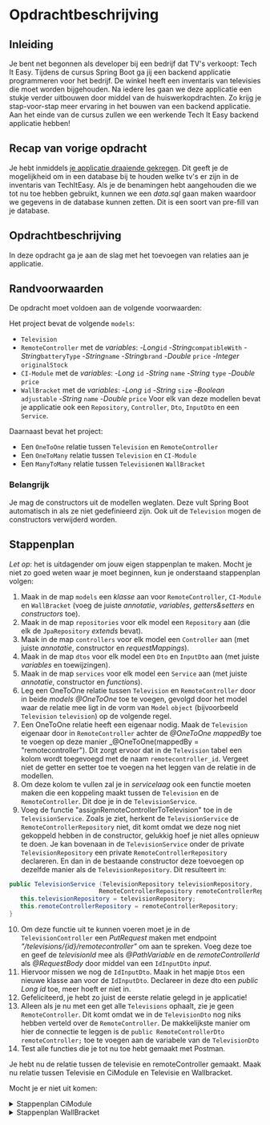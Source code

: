 # Opdrachtbeschrijving

## Inleiding

Je bent net begonnen als developer bij een bedrijf dat TV's verkoopt: Tech It Easy. Tijdens de cursus Spring Boot ga jij een backend applicatie programmeren voor het bedrijf. De winkel heeft een inventaris van televisies die moet worden bijgehouden. Na iedere les gaan we deze applicatie een stukje verder uitbouwen door middel van de huiswerkopdrachten. Zo krijg je stap-voor-stap meer ervaring in het bouwen van een backend applicatie. Aan het einde van de cursus zullen we een werkende Tech It Easy backend applicatie hebben!

## Recap van vorige opdracht

Je hebt inmiddels [je applicatie draaiende gekregen](https://github.com/hogeschoolnovi/backend-spring-boot-tech-it-easy-service-dto-uitwerkingen). Dit geeft je de mogelijkheid om in een database bij te houden welke tv's er zijn in de inventaris van TechItEasy. Als je de benamingen hebt aangehouden die we tot nu toe hebben gebruikt, kunnen we een _data.sql_ gaan maken waardoor we gegevens in de database kunnen zetten. Dit is een soort van pre-fill van je database. 

## Opdrachtbeschrijving
In deze opdracht ga je aan de slag met het toevoegen van relaties aan je applicatie.

## Randvoorwaarden
De opdracht moet voldoen aan de volgende voorwaarden:

Het project bevat de volgende `models`:
  - `Television`
  - `RemoteController` met de _variables_: 
    -_Long_`id`
    -_String_`compatibleWith`
    -_String_`batteryType`
    -_String_`name`
    -_String_`brand`
    -_Double_ `price`
    -_Integer_ `originalStock`
  - `CI-Module` met de _variables_:
    -_Long_ `id`
    -_String_ `name`
    -_String_ `type`
    -_Double_ `price`
  - `WallBracket` met de _variables_:
    -_Long_ `id`
    -_String_ `size`
    -_Boolean_ `adjustable`
    -_String_ `name`
    -_Double_ `price`
Voor elk van deze modellen bevat je applicatie ook een `Repository`, `Controller`, `Dto`, `InputDto` en een `Service`.

Daarnaast bevat het project:
- Een `OneToOne` relatie tussen `Television` en `RemoteController`
- Een `OneToMany` relatie tussen `Television` en `CI-Module`
- Een `ManyToMany` relatie tussen `Television`en `WallBracket`

### Belangrijk
Je mag de constructors uit de modellen weglaten. Deze vult Spring Boot automatisch in als ze niet gedefinieerd zijn. Ook uit de `Television` mogen de constructors verwijderd worden.

## Stappenplan
_Let op_: het is uitdagender om jouw eigen stappenplan te maken. Mocht je niet zo goed weten waar je moet beginnen, kun je onderstaand stappenplan volgen:

1. Maak in de map `models` een _klasse_ aan voor `RemoteController`, `CI-Module` en `WallBracket` (voeg de juiste _annotatie_, _variables_, _getters&setters_ en _constructors_ toe).
2. Maak in de map `repositories` voor elk model een `Repository` aan (die elk de `JpaRepository` _extends_ bevat).
3. Maak in de map `controllers` voor elk model een `Controller` aan (met juiste _annotatie_, constructor en _requestMappings_).
4. Maak in de map `dtos` voor elk model een `Dto` en `InputDto` aan (met juiste _variables_ en toewijzingen).
5. Maak in de map `services` voor elk model een `Service` aan (met juiste _annotatie_, constructor en _functions_).
6. Leg een OneToOne relatie tussen `Television` en `RemoteController` door in beide _models_ _@OneToOne_ toe te voegen, gevolgd door het model waar de relatie mee ligt in de vorm van `Model` `object` (bijvoorbeeld `Television` `television`) op de volgende regel.
7. Een OneToOne relatie heeft een eigenaar nodig. Maak de `Television` eigenaar door in `RemoteController` achter de _@OneToOne_ _mappedBy_ toe te voegen op deze manier _@OneToOne(mappedBy = "remotecontroller"). Dit zorgt ervoor dat in de `Television` tabel een kolom wordt toegevoegd met de naam `remotecontroller_id`. Vergeet niet de getter en setter toe te voegen na het leggen van de relatie in de modellen.
8. Om deze kolom te vullen zal je in _servicelaag_ ook een functie moeten maken die een koppeling maakt tussen de `Television` en de `RemoteController`. Dit doe je in de `TelevisionService`.
9. Voeg de functie "assignRemoteControllerToTelevision" toe in de `TelevisionService`. Zoals je ziet, herkent de `TelevisionService` de `RemoteControllerRepository` niet, dit komt omdat we deze nog niet gekoppeld hebben in de constructor, gelukkig hoef je niet alles opnieuw te doen. Je kan bovenaan in de `TelevisionService` onder de private `TelevisionRepository` een private `RemoteControllerRepository` declareren. En dan in de bestaande constructor deze toevoegen op dezelfde manier als de `TelevisionRepository`. Dit resulteert in: 

 ```java
 public TelevisionService (TelevisionRepository televisionRepository, 
                          RemoteControllerRepository remoteControllerRepository) {
    this.televisionRepository = televisionRepository;
    this.remoteControllerRepository = remoteControllerRepository;
}
 ```
 
10. Om deze functie uit te kunnen voeren moet je in de `TelevisionController` een _PutRequest_ maken met endpoint _"/televisions/{id}/remotecontroller"_ om aan te spreken. Voeg deze toe en geef de _televisionId_ mee als _@PathVariable_ en de _remoteControllerId_ als _@RequestBody_ door middel van een `IdInputDto` _input_.  
11. Hiervoor missen we nog de `IdInputDto`. Maak in het mapje `Dtos` een nieuwe klasse aan voor de `IdInputDto`. Declareer in deze dto een _public Long id_ toe, meer hoeft er niet in.
12. Gefeliciteerd, je hebt zo juist de eerste relatie gelegd in je applicatie!
13. Alleen als je nu met een get alle `Televisions` ophaalt, zie je geen `RemoteController`. Dit komt omdat we in de `TelevisionDto` nog niks hebben verteld over de `RemoteController`. De makkelijkste manier om hier de connectie te leggen is de `public RemoteControllerDto remoteController;` toe te voegen aan de variabele van de `TelevisionDto` 
14. Test alle functies die je tot nu toe hebt gemaakt met Postman.

Je hebt nu de relatie tussen de televisie en remoteController gemaakt. Maak nu relatie tussen Televisie en CiModule en Televisie en Wallbracket.

Mocht je er niet uit komen:
<details>
<summary>
Stappenplan CiModule
</summary>

 
1. Een OneToMany relatie heeft een eigenaar nodig. Maak de `Television` eigenaar door in `CiModule` achter de _@OneToMany_ _mappedBy_ toe te voegen op deze manier `@ManyToOne(fetch = Fetchtype.EAGER) @JoinColumn(name = "ci_module_id")`. Dit zorgt ervoor dat in de `Television` tabel een kolom wordt toegevoegd met de naam `ci_module_id`. Vergeet niet de getter en setter toe te voegen na het leggen van de relatie in de modellen.
2. Om deze kolom te vullen zal je in _servicelaag_ ook een functie moeten maken die een koppeling maakt tussen de `Television` en de `CiModule`. Dit doe je in de `TelevisionService`.
3. Voeg de functie "assignCiModuleToTelevision" toe in de `TelevisionService`. Zoals je ziet, herkent de `TelevisionService` de `CiModuleRepository` niet, dit komt omdat we deze nog niet gekoppeld hebben in de constructor, gelukkig hoef je niet alles opnieuw te doen. Je kan bovenaan in de `TelevisionService` onder de private `TelevisionRepository` een private `CiModuleRepository` declareren. En dan in de bestaande constructor deze toevoegen op dezelfde manier als de `TelevisionRepository`.
 
4. Om deze functie uit te kunnen voeren moet je in de `TelevisionController` een _PutRequest_ maken met endpoint _"/televisions/{id}/cimodule"_ om aan te spreken. Voeg deze toe en geef de _televisionId_ mee als _@PathVariable_ en de _cimoduleId_ als _@RequestBody_ door middel van een `IdInputDto` _input_.  
5. Gefeliciteerd, je hebt zo juist de relatie gelegd in je applicatie!
6. Alleen als je nu met een get alle `Televisions` ophaalt, zie je geen `CiModule`. Dit komt omdat we in de `TelevisionDto` nog niks hebben verteld over de `CiModuleDto`. De makkelijkste manier om hier de connectie te leggen is de `public CiModuleDto ciModuleDto;` toe te voegen aan de variabele van de `TelevisionDto` 
7. Test alle functies die je tot nu toe hebt gemaakt met Postman.
</details>


<details>
<summary>
Stappenplan WallBracket
</summary>

 
1. Een ManyToMany relatie heeft een eigenaar nodig. Maak de `Television` eigenaar door in `WallBracket` achter de _@ManyToMany_ _mappedBy_ toe te voegen op deze manier
`@ManyToMany
 @JoinTable(name = "television_Wallbrackets", joinColumns @JoinColumn(name = "television"), inverseJoinColumns = @JoinColumn(name = "wallbracket")` . Dit zorgt ervoor dat er een koppeltabel wordt aangemaakt met het id van de television en het id van de wallbracket. Vergeet niet de getter en setter toe te voegen na het leggen van de relatie in de modellen.
3. Om deze kolom te vullen zal je in _servicelaag_ ook een functie moeten maken die een koppeling maakt tussen de `Television` en de `WallBracket`. Dit doe je in de `TelevisionService`.
4. Voeg de functie "assignWallBracketToTelevision" toe in de `TelevisionService`. Zoals je ziet, herkent de `TelevisionService` de `WallBracketRepository` niet, dit komt omdat we deze nog niet gekoppeld hebben in de constructor, gelukkig hoef je niet alles opnieuw te doen. Je kan bovenaan in de `TelevisionService` onder de private `TelevisionRepository` een private `WallBracketRepository` declareren. En dan in de bestaande constructor deze toevoegen op dezelfde manier als de `TelevisionRepository`.
 
5. Om deze functie uit te kunnen voeren moet je in de `TelevisionController` een _PutRequest_ maken met endpoint _"/televisions/{id}/wallbracket"_ om aan te spreken. Voeg deze toe en geef de _televisionId_ mee als _@PathVariable_ en de _wallbracketId_ als _@RequestBody_ door middel van een `IdInputDto` _input_.  
6. Gefeliciteerd, je hebt zo juist de relatie gelegd in je applicatie!
7. Alleen als je nu met een get alle `Televisions` ophaalt, zie je geen `WallBracket`. Dit komt omdat we in de `TelevisionDto` nog niks hebben verteld over de `WallbracketDto`. De makkelijkste manier om hier de connectie te leggen is de `public WallbracketDto wallbracketDto;` toe te voegen aan de variabele van de `TelevisionDto` 
8. Test alle functies die je tot nu toe hebt gemaakt met Postman.
</details>
